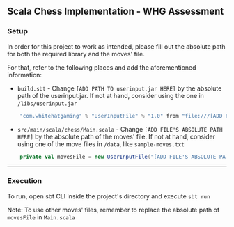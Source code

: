 ## Scala Chess Implementation - WHG Assessment

### Setup

In order for this project to work as intended, please fill out the absolute path for both the required library and the
moves' file.

For that, refer to the following places and add the aforementioned information:
- `build.sbt` - Change `[ADD PATH TO userinput.jar HERE]` by the absolute path of the userinput.jar. If not at hand,
consider using the one in `/libs/userinput.jar`
```sbt
    "com.whitehatgaming" % "UserInputFile" % "1.0" from "file:///[ADD PATH TO userinput.jar HERE]"
```
- `src/main/scala/chess/Main.scala` - Change `[ADD FILE'S ABSOLUTE PATH HERE]` by the absolute path of the moves' file.
If not at hand, consider using one of the move files in `/data`, like `sample-moves.txt`
```scala
    private val movesFile = new UserInputFile("[ADD FILE'S ABSOLUTE PATH HERE]")
```

---

### Execution

To run, open sbt CLI inside the project's directory and execute `sbt run`

Note: To use other moves' files, remember to replace the absolute path of `movesFile` in `Main.scala`